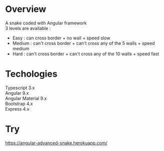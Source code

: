 # Overview
A snake coded with Angular framework  
3 levels are available :  
- Easy : can cross border + no wall + speed slow  
- Medium : can't cross border + can't cross any of the 5 walls + speed medium  
- Hard : can't cross border + can't cross any of the 10 walls + speed fast  

# Techologies
Typescript 3.x  
Angular 9.x  
Angular Material 9.x  
Bootstrap 4.x  
Express 4.x  

# Try
https://angular-advanced-snake.herokuapp.com/